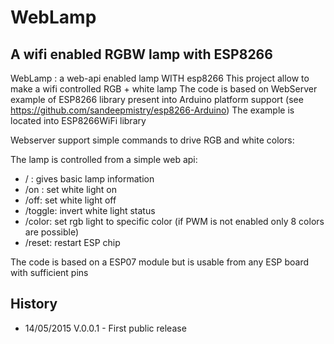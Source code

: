 # WebLamp
## A wifi enabled RGBW lamp with ESP8266

WebLamp : a web-api enabled lamp WITH esp8266
This project allow to make a wifi controlled RGB + white lamp
The code is based on WebServer example of ESP8266 library present into Arduino platform support 
(see https://github.com/sandeepmistry/esp8266-Arduino)
The example is located into ESP8266WiFi library

Webserver support simple commands to drive RGB and white colors:
  
The lamp is controlled from a simple web api:
  *    / : gives basic lamp information
  *    /on : set white light on
  *    /off: set white light off
  *    /toggle: invert white light status
  *    /color: set rgb light to specific color (if PWM is not enabled only 8 colors are possible)
  *    /reset: restart ESP chip
  
The code is based on a ESP07 module but is usable from any ESP board with sufficient pins
  
## History
 * 14/05/2015 V.0.0.1 - First public release
